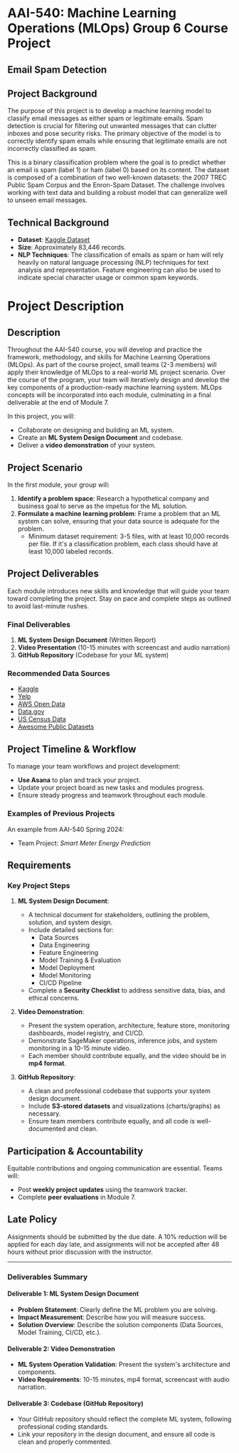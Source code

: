 # AAI-540: Machine Learning Operations (MLOps) Group 6 Course Project
## Email Spam Detection

## Project Background
The purpose of this project is to develop a machine learning model to classify email messages as either spam or legitimate emails. Spam detection is crucial for filtering out unwanted messages that can clutter inboxes and pose security risks. The primary objective of the model is to correctly identify spam emails while ensuring that legitimate emails are not incorrectly classified as spam.

This is a binary classification problem where the goal is to predict whether an email is spam (label 1) or ham (label 0) based on its content. The dataset is composed of a combination of two well-known datasets: the 2007 TREC Public Spam Corpus and the Enron-Spam Dataset. The challenge involves working with text data and building a robust model that can generalize well to unseen email messages.

## Technical Background
- **Dataset**: [Kaggle Dataset](https://www.kaggle.com)
- **Size**: Approximately 83,446 records.
- **NLP Techniques**: The classification of emails as spam or ham will rely heavily on natural language processing (NLP) techniques for text analysis and representation. Feature engineering can also be used to indicate special character usage or common spam keywords.


# Project Description

## Description
Throughout the AAI-540 course, you will develop and practice the framework, methodology, and skills for Machine Learning Operations (MLOps). As part of the course project, small teams (2-3 members) will apply their knowledge of MLOps to a real-world ML project scenario. Over the course of the program, your team will iteratively design and develop the key components of a production-ready machine learning system. MLOps concepts will be incorporated into each module, culminating in a final deliverable at the end of Module 7.

In this project, you will:
- Collaborate on designing and building an ML system.
- Create an **ML System Design Document** and codebase.
- Deliver a **video demonstration** of your system.

## Project Scenario
In the first module, your group will:
1. **Identify a problem space**: Research a hypothetical company and business goal to serve as the impetus for the ML solution.
2. **Formulate a machine learning problem**: Frame a problem that an ML system can solve, ensuring that your data source is adequate for the problem.
   - Minimum dataset requirement: 3-5 files, with at least 10,000 records per file. If it's a classification problem, each class should have at least 10,000 labeled records.

## Project Deliverables
Each module introduces new skills and knowledge that will guide your team toward completing the project. Stay on pace and complete steps as outlined to avoid last-minute rushes.

### Final Deliverables
1. **ML System Design Document** (Written Report)
2. **Video Presentation** (10-15 minutes with screencast and audio narration)
3. **GitHub Repository** (Codebase for your ML system)

### Recommended Data Sources
- [Kaggle](https://www.kaggle.com)
- [Yelp](https://www.yelp.com)
- [AWS Open Data](https://registry.opendata.aws)
- [Data.gov](https://www.data.gov)
- [US Census Data](https://www.census.gov)
- [Awesome Public Datasets](https://github.com/awesomedata/awesome-public-datasets)

## Project Timeline & Workflow
To manage your team workflows and project development:
- **Use Asana** to plan and track your project.
- Update your project board as new tasks and modules progress.
- Ensure steady progress and teamwork throughout each module.

### Examples of Previous Projects
An example from AAI-540 Spring 2024:
- Team Project: *Smart Meter Energy Prediction*

## Requirements
### Key Project Steps
1. **ML System Design Document**: 
   - A technical document for stakeholders, outlining the problem, solution, and system design.
   - Include detailed sections for:
     - Data Sources
     - Data Engineering
     - Feature Engineering
     - Model Training & Evaluation
     - Model Deployment
     - Model Monitoring
     - CI/CD Pipeline
   - Complete a **Security Checklist** to address sensitive data, bias, and ethical concerns.

2. **Video Demonstration**: 
   - Present the system operation, architecture, feature store, monitoring dashboards, model registry, and CI/CD.
   - Demonstrate SageMaker operations, inference jobs, and system monitoring in a 10-15 minute video.
   - Each member should contribute equally, and the video should be in **mp4 format**.

3. **GitHub Repository**: 
   - A clean and professional codebase that supports your system design document.
   - Include **S3-stored datasets** and visualizations (charts/graphs) as necessary.
   - Ensure team members contribute equally, and all code is well-documented and clean.

## Participation & Accountability
Equitable contributions and ongoing communication are essential. Teams will:
- Post **weekly project updates** using the teamwork tracker.
- Complete **peer evaluations** in Module 7.

## Late Policy
Assignments should be submitted by the due date. A 10% reduction will be applied for each day late, and assignments will not be accepted after 48 hours without prior discussion with the instructor.

---

### Deliverables Summary

#### Deliverable 1: **ML System Design Document**
- **Problem Statement**: Clearly define the ML problem you are solving.
- **Impact Measurement**: Describe how you will measure success.
- **Solution Overview**: Describe the solution components (Data Sources, Model Training, CI/CD, etc.).

#### Deliverable 2: **Video Demonstration**
- **ML System Operation Validation**: Present the system's architecture and components.
- **Video Requirements**: 10-15 minutes, mp4 format, screencast with audio narration.

#### Deliverable 3: **Codebase (GitHub Repository)**
- Your GitHub repository should reflect the complete ML system, following professional coding standards.
- Link your repository in the design document, and ensure all code is clean and properly commented.
